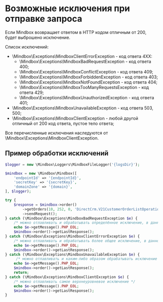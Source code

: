 # Возможные исключения при отправке запроса

Если Mindbox возвращает ответом в HTTP кодом отличным от 200, будет выброшено исключение.

Список исключений:
* \Mindbox\Exceptions\MindboxClientErrorException - код ответа 4XX:
    * \Mindbox\Exceptions\MindboxBadRequestException - код ответа 400;
    * \Mindbox\Exceptions\MindboxConflictException - код ответа 409;
    * \Mindbox\Exceptions\MindboxForbiddenException - код ответа 403;
    * \Mindbox\Exceptions\MindboxNotFoundException - код ответа 404;
    * \Mindbox\Exceptions\MindboxTooManyRequestsException - код ответа 429;
    * \Mindbox\Exceptions\MindboxUnauthorizedException - код ответа 401;
* \Mindbox\Exceptions\MindboxUnavailableException - код ответа 503, 500;
* \Mindbox\Exceptions\MindboxClientException - любой другой отличный от 200 код ответа, пустое тело ответа;

Все перечисленные исключения наследуются от \Mindbox\Exceptions\MindboxClientException.

## Пример обработки исключений

```php
$logger = new \Mindbox\Loggers\MindboxFileLogger('{logsDir}');

$mindbox = new \Mindbox\Mindbox([
    'endpointId' => '{endpointId}',
    'secretKey' => '{secretKey}',
    'domainZone' => '{domain}',
], $logger);

try {
    $response = $mindbox->order()
        ->getOrders(10, 252, 0, 'DirectCrm.V21CustomerOrderListOperation')
        ->sendRequest();
} catch (\Mindbox\Exceptions\MindboxBadRequestException $e) {
    /* можно отлавливать и обрабатывать определённое исключение, в данном случае с кодом ответа 400 */
    echo $e->getMessage().PHP_EOL;
    $mindbox->order()->getLastResponse();
} catch (\Mindbox\Exceptions\MindboxClientErrorException $e) {
    /* можно отлавливать и обрабатывать более общее исключение, в данном случае с кодом ответа 4XX */
    echo $e->getMessage().PHP_EOL;
    $mindbox->order()->getLastResponse();
} catch (\Mindbox\Exceptions\MindboxUnavailableException $e) {
     /* можно отлавливать и каким-либо образом обрабатывать исключение с кодом ответа 5XX */
    echo $e->getMessage().PHP_EOL;
    $mindbox->order()->getLastResponse();
    return;
} catch (\Mindbox\Exceptions\MindboxClientException $e) {
    /* можно отлавливать самое верхнеуровневое исключение */
    echo $e->getMessage().PHP_EOL;
    $mindbox->order()->getLastResponse();
}
```